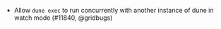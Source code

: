 - Allow `dune exec` to run concurrently with another instance of dune in watch
  mode (#11840, @gridbugs)
